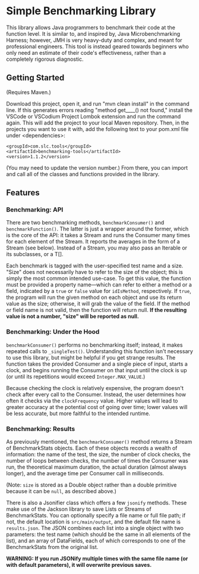 # Simple Benchmarking Library

This library allows Java programmers to benchmark their code at the function level. It is similar to, and inspired by, Java Microbenchmarking Harness; however, JMH is very heavy-duty and complex, and meant for professional engineers. This tool is instead geared towards beginners who only need an estimate of their code's effectiveness, rather than a completely rigorous diagnostic.

## Getting Started

(Requires Maven.)

Download this project, open it, and run "mvn clean install" in the command line. If this generates errors reading "method get____() not found," install the VSCode or VSCodium Project Lombok extension and run the command again. This will add the project to your local Maven repository. Then, in the projects you want to use it with, add the following text to your pom.xml file under \<dependencies\>:

    <groupId>com.slc.tools</groupId>
    <artifactId>benchmarking-tools</artifactId>
    <version>1.1.2</version>

(You may need to update the version number.) From there, you can import and call all of the classes and functions provided in the library.

## Features

### Benchmarking: API
There are two benchmarking methods, `benchmarkConsumer()` and `benchmarkFunction()`. The latter is just a wrapper around the former, which is the core of the API: it takes a Stream<T> and runs the Consumer many times for each element of the Stream. It reports the averages in the form of a Stream<BenchmarkStats> (see below). Instead of a Stream, you may also pass an Iterable<T> or its subclasses, or a T[].

Each benchmark is tagged with the user-specified test name and a size. "Size" does not necessarily have to refer to the size of the object; this is simply the most common intended use-case. To get this value, the function must be provided a property name—which can refer to either a method or a field, indicated by a `true` or `false` value for `idIsMethod`, respectively. If `true`, the program will run the given method on each object and use its return value as the size; otherwise, it will grab the value of the field. If the method or field name is not valid, then the function will return null. **If the resulting value is not a number, "size" will be reported as null.**

### Benchmarking: Under the Hood

`benchmarkConsumer()` performs no benchmarking itself; instead, it makes repeated calls to `_singleTest()`. Understanding this function isn't necessary to use this library, but might be helpful if you get strange results. The function takes the provided Consumer<T> and a single piece of input, starts a clock, and begins running the Consumer on that input until the clock is up (or until its repetitions would exceed `Integer.MAX_VALUE`.) 

Because checking the clock is relatively expensive, the program doesn't check after every call to the Consumer. Instead, the user determines how often it checks via the `clockFrequency` value. Higher values will lead to greater accuracy at the potential cost of going over time; lower values will be less accurate, but more faithful to the intended runtime.

### Benchmarking: Results

As previously mentioned, the `benchmarkConsumer()` method returns a Stream of BenchmarkStats objects. Each of these objects records a wealth of information: the name of the test, the size, the number of clock checks, the number of loops between checks, the number of times the Consumer was run, the theoretical maximum duration, the actual duration (almost always longer), and the average time per Consumer call in milliseconds. 

(Note: `size` is stored as a Double object rather than a double primitive because it can be `null`, as described above.)

There is also a Jsonifier class which offers a few `jsonify` methods. These make use of the Jackson library to save Lists or Streams of BenchmarkStats. You can optionally specify a file name or full file path; if not, the default location is `src/main/output`, and the default file name is `results.json`. The JSON combines each list into a single object with two parameters: the test name (which should be the same in all elements of the list), and an array of DataFields, each of which corresponds to one of the BenchmarkStats from the original list.

**WARNING: If you run JSONify multiple times with the same file name (or with default parameters), it will overwrite previous saves.**